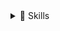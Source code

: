 <details>
  <summary>
  🚀 Skills
  </summary>
  <br>
  
  ![JavaScript](https://img.shields.io/badge/JavaScript-F7DF1E?style=for-the-badge&logo=JavaScript&logoColor=white)
  ![HTML5](	https://img.shields.io/badge/HTML5-E34F26?style=for-the-badge&logo=html5&logoColor=white)
  ![CSS](https://img.shields.io/badge/CSS-239120?&style=for-the-badge&logo=css3&logoColor=white)
  ![JAVA](https://img.shields.io/badge/Java-ED8B00?style=for-the-badge&logo=openjdk&logoColor=white)
  ![jQuery](https://img.shields.io/badge/jQuery-0769AD?style=for-the-badge&logo=jquery&logoColor=white)
  ![Spring](https://img.shields.io/badge/Spring-6DB33F?style=for-the-badge&logo=spring&logoColor=white)
</details>
